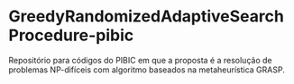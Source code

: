 # GreedyRandomizedAdaptiveSearchProcedure-pibic
Repositório para códigos do PIBIC em que a proposta é a resolução de problemas NP-difíceis com algoritmo baseados na metaheurística GRASP.
